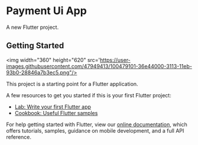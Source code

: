 # Payment Ui App

A new Flutter project.

## Getting Started 

<img width="360" height="620" src='https://user-images.githubusercontent.com/47949413/100479101-36e44000-3113-11eb-93b0-28846a7b3ec5.png"/>

This project is a starting point for a Flutter application.

A few resources to get you started if this is your first Flutter project:

- [Lab: Write your first Flutter app](https://flutter.dev/docs/get-started/codelab)
- [Cookbook: Useful Flutter samples](https://flutter.dev/docs/cookbook)

For help getting started with Flutter, view our
[online documentation](https://flutter.dev/docs), which offers tutorials,
samples, guidance on mobile development, and a full API reference.
